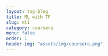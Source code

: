 ```yaml
---
layout: tag-blog
title: ML with TF
slug: ml1
category: coursera
menu: false
order: 1
header-img: "assets/img/coursera.png"
---
```

